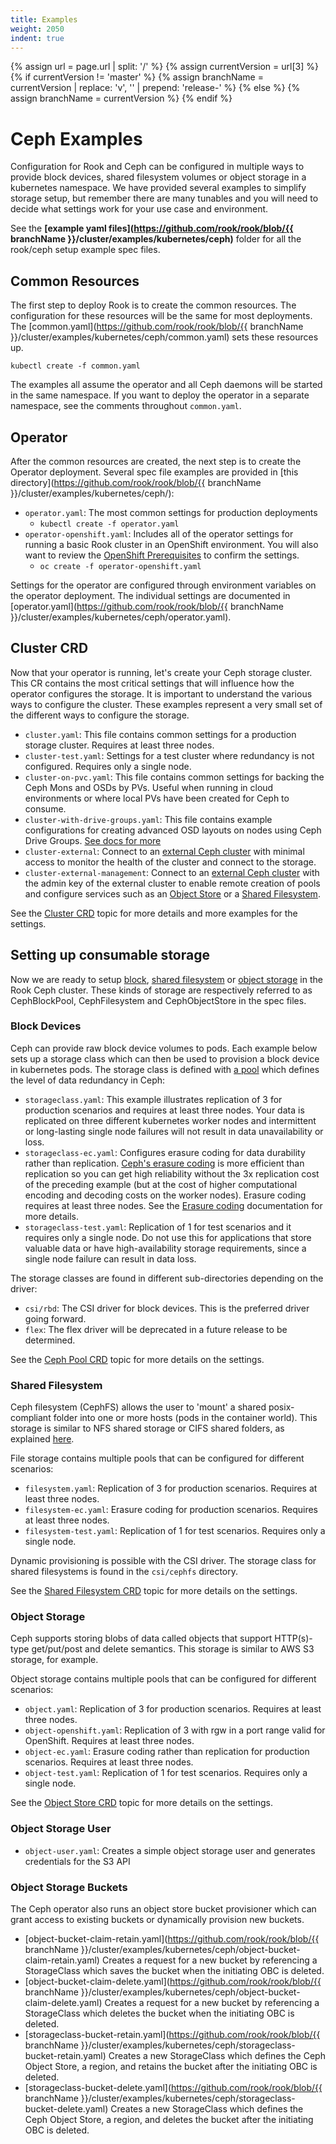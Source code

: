 ```yaml
---
title: Examples
weight: 2050
indent: true
---
```

{% assign url = page.url | split: '/' %}
{% assign currentVersion = url[3] %}
{% if currentVersion != 'master' %}
{% assign branchName = currentVersion | replace: 'v', '' | prepend: 'release-' %}
{% else %}
{% assign branchName = currentVersion %}
{% endif %}

# Ceph Examples

Configuration for Rook and Ceph can be configured in multiple ways to provide block devices, shared filesystem volumes or object storage in a kubernetes namespace. We have provided several examples to simplify storage setup, but remember there are many tunables and you will need to decide what settings work for your use case and environment.

See the **[example yaml files](https://github.com/rook/rook/blob/{{ branchName }}/cluster/examples/kubernetes/ceph)** folder for all the rook/ceph setup example spec files.

## Common Resources

The first step to deploy Rook is to create the common resources. The configuration for these resources will be the same for most deployments.
The [common.yaml](https://github.com/rook/rook/blob/{{ branchName }}/cluster/examples/kubernetes/ceph/common.yaml) sets these resources up.

```console
kubectl create -f common.yaml
```

The examples all assume the operator and all Ceph daemons will be started in the same namespace. If you want to deploy the operator in a separate namespace, see the comments throughout `common.yaml`.

## Operator

After the common resources are created, the next step is to create the Operator deployment. Several spec file examples are provided in [this directory](https://github.com/rook/rook/blob/{{ branchName }}/cluster/examples/kubernetes/ceph/):

* `operator.yaml`: The most common settings for production deployments
  * `kubectl create -f operator.yaml`
* `operator-openshift.yaml`: Includes all of the operator settings for running a basic Rook cluster in an OpenShift environment. You will also want to review the [OpenShift Prerequisites](ceph-openshift.md) to confirm the settings.
  * `oc create -f operator-openshift.yaml`

Settings for the operator are configured through environment variables on the operator deployment. The individual settings are documented in [operator.yaml](https://github.com/rook/rook/blob/{{ branchName }}/cluster/examples/kubernetes/ceph/operator.yaml).

## Cluster CRD

Now that your operator is running, let's create your Ceph storage cluster. This CR contains the most critical settings
that will influence how the operator configures the storage. It is important to understand the various ways to configure
the cluster. These examples represent a very small set of the different ways to configure the storage.

* `cluster.yaml`: This file contains common settings for a production storage cluster. Requires at least three nodes.
* `cluster-test.yaml`: Settings for a test cluster where redundancy is not configured. Requires only a single node.
* `cluster-on-pvc.yaml`: This file contains common settings for backing the Ceph Mons and OSDs by PVs. Useful when running in cloud environments or where local PVs have been created for Ceph to consume.
* `cluster-with-drive-groups.yaml`: This file contains example configurations for creating advanced
  OSD layouts on nodes using Ceph Drive Groups.
  [See docs for more](Documentation/ceph-cluster-crd.md#storage-selection-via-ceph-drive-groups)
* `cluster-external`: Connect to an [external Ceph cluster](ceph-cluster-crd.md#external-cluster) with minimal access to monitor the health of the cluster and connect to the storage.
* `cluster-external-management`: Connect to an [external Ceph cluster](ceph-cluster-crd.md#external-cluster) with the admin key of the external cluster to enable
  remote creation of pools and configure services such as an [Object Store](ceph-object.md) or a [Shared Filesystem](ceph-filesystem.md).

See the [Cluster CRD](ceph-cluster-crd.md) topic for more details and more examples for the settings.

## Setting up consumable storage

Now we are ready to setup [block](https://ceph.com/ceph-storage/block-storage/), [shared filesystem](https://ceph.com/ceph-storage/file-system/) or [object storage](https://ceph.com/ceph-storage/object-storage/) in the Rook Ceph cluster. These kinds of storage are respectively referred to as CephBlockPool, CephFilesystem and CephObjectStore in the spec files.

### Block Devices

Ceph can provide raw block device volumes to pods. Each example below sets up a storage class which can then be used to provision a block device in kubernetes pods. The storage class is defined with [a pool](http://docs.ceph.com/docs/master/rados/operations/pools/) which defines the level of data redundancy in Ceph:

* `storageclass.yaml`: This example illustrates replication of 3 for production scenarios and requires at least three nodes. Your data is replicated on three different kubernetes worker nodes and intermittent or long-lasting single node failures will not result in data unavailability or loss.
* `storageclass-ec.yaml`: Configures erasure coding for data durability rather than replication. [Ceph's erasure coding](http://docs.ceph.com/docs/master/rados/operations/erasure-code/) is more efficient than replication so you can get high reliability without the 3x replication cost of the preceding example (but at the cost of higher computational encoding and decoding costs on the worker nodes). Erasure coding requires at least three nodes. See the [Erasure coding](ceph-pool-crd.md#erasure-coded) documentation for more details.
* `storageclass-test.yaml`: Replication of 1 for test scenarios and it requires only a single node. Do not use this for applications that store valuable data or have high-availability storage requirements, since a single node failure can result in data loss.

The storage classes are found in different sub-directories depending on the driver:

* `csi/rbd`: The CSI driver for block devices. This is the preferred driver going forward.
* `flex`: The flex driver will be deprecated in a future release to be determined.

See the [Ceph Pool CRD](ceph-pool-crd.md) topic for more details on the settings.

### Shared Filesystem

Ceph filesystem (CephFS) allows the user to 'mount' a shared posix-compliant folder into one or more hosts (pods in the container world). This storage is similar to NFS shared storage or CIFS shared folders, as explained [here](https://ceph.com/ceph-storage/file-system/).

File storage contains multiple pools that can be configured for different scenarios:

* `filesystem.yaml`: Replication of 3 for production scenarios. Requires at least three nodes.
* `filesystem-ec.yaml`: Erasure coding for production scenarios. Requires at least three nodes.
* `filesystem-test.yaml`: Replication of 1 for test scenarios. Requires only a single node.

Dynamic provisioning is possible with the CSI driver. The storage class for shared filesystems is found in the `csi/cephfs` directory.

See the [Shared Filesystem CRD](ceph-filesystem-crd.md) topic for more details on the settings.

### Object Storage

Ceph supports storing blobs of data called objects that support HTTP(s)-type get/put/post and delete semantics. This storage is similar to AWS S3 storage, for example.

Object storage contains multiple pools that can be configured for different scenarios:

* `object.yaml`: Replication of 3 for production scenarios.  Requires at least three nodes.
* `object-openshift.yaml`: Replication of 3 with rgw in a port range valid for OpenShift.  Requires at least three nodes.
* `object-ec.yaml`: Erasure coding rather than replication for production scenarios.  Requires at least three nodes.
* `object-test.yaml`: Replication of 1 for test scenarios. Requires only a single node.

See the [Object Store CRD](ceph-object-store-crd.md) topic for more details on the settings.

### Object Storage User

* `object-user.yaml`: Creates a simple object storage user and generates credentials for the S3 API

### Object Storage Buckets

The Ceph operator also runs an object store bucket provisioner which can grant access to existing buckets or dynamically provision new buckets.

* [object-bucket-claim-retain.yaml](https://github.com/rook/rook/blob/{{ branchName }}/cluster/examples/kubernetes/ceph/object-bucket-claim-retain.yaml) Creates a request for a new bucket by referencing a StorageClass which saves the bucket when the initiating OBC is deleted.
* [object-bucket-claim-delete.yaml](https://github.com/rook/rook/blob/{{ branchName }}/cluster/examples/kubernetes/ceph/object-bucket-claim-delete.yaml) Creates a request for a new bucket by referencing a StorageClass which deletes the bucket when the initiating OBC is deleted.
* [storageclass-bucket-retain.yaml](https://github.com/rook/rook/blob/{{ branchName }}/cluster/examples/kubernetes/ceph/storageclass-bucket-retain.yaml) Creates a new StorageClass which defines the Ceph Object Store, a region, and retains the bucket after the initiating OBC is deleted.
* [storageclass-bucket-delete.yaml](https://github.com/rook/rook/blob/{{ branchName }}/cluster/examples/kubernetes/ceph/storageclass-bucket-delete.yaml) Creates a new StorageClass which defines the Ceph Object Store, a region, and deletes the bucket after the initiating OBC is deleted.
